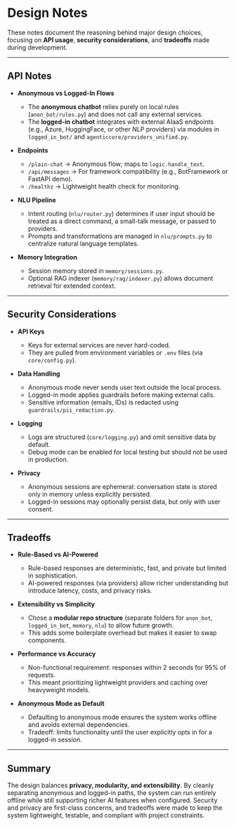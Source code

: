 <!-- /docs/slides/design.md -->
# Design Notes

These notes document the reasoning behind major design choices, focusing on **API usage**, **security considerations**, and **tradeoffs** made during development.

---

## API Notes

- **Anonymous vs Logged-In Flows**  
  - The **anonymous chatbot** relies purely on local rules (`anon_bot/rules.py`) and does not call any external services.  
  - The **logged-in chatbot** integrates with external AIaaS endpoints (e.g., Azure, HuggingFace, or other NLP providers) via modules in `logged_in_bot/` and `agenticcore/providers_unified.py`.  

- **Endpoints**  
  - `/plain-chat` → Anonymous flow; maps to `logic.handle_text`.  
  - `/api/messages` → For framework compatibility (e.g., BotFramework or FastAPI demo).  
  - `/healthz` → Lightweight health check for monitoring.

- **NLU Pipeline**  
  - Intent routing (`nlu/router.py`) determines if user input should be treated as a direct command, a small-talk message, or passed to providers.  
  - Prompts and transformations are managed in `nlu/prompts.py` to centralize natural language templates.

- **Memory Integration**  
  - Session memory stored in `memory/sessions.py`.  
  - Optional RAG indexer (`memory/rag/indexer.py`) allows document retrieval for extended context.

---

## Security Considerations

- **API Keys**  
  - Keys for external services are never hard-coded.  
  - They are pulled from environment variables or `.env` files (via `core/config.py`).  

- **Data Handling**  
  - Anonymous mode never sends user text outside the local process.  
  - Logged-in mode applies guardrails before making external calls.  
  - Sensitive information (emails, IDs) is redacted using `guardrails/pii_redaction.py`.

- **Logging**  
  - Logs are structured (`core/logging.py`) and omit sensitive data by default.  
  - Debug mode can be enabled for local testing but should not be used in production.

- **Privacy**  
  - Anonymous sessions are ephemeral: conversation state is stored only in memory unless explicitly persisted.  
  - Logged-in sessions may optionally persist data, but only with user consent.

---

## Tradeoffs

- **Rule-Based vs AI-Powered**  
  - Rule-based responses are deterministic, fast, and private but limited in sophistication.  
  - AI-powered responses (via providers) allow richer understanding but introduce latency, costs, and privacy risks.  

- **Extensibility vs Simplicity**  
  - Chose a **modular repo structure** (separate folders for `anon_bot`, `logged_in_bot`, `memory`, `nlu`) to allow future growth.  
  - This adds some boilerplate overhead but makes it easier to swap components.

- **Performance vs Accuracy**  
  - Non-functional requirement: responses within 2 seconds for 95% of requests.  
  - This meant prioritizing lightweight providers and caching over heavyweight models.  

- **Anonymous Mode as Default**  
  - Defaulting to anonymous mode ensures the system works offline and avoids external dependencies.  
  - Tradeoff: limits functionality until the user explicitly opts in for a logged-in session.

---

## Summary

The design balances **privacy, modularity, and extensibility**. By cleanly separating anonymous and logged-in paths, the system can run entirely offline while still supporting richer AI features when configured. Security and privacy are first-class concerns, and tradeoffs were made to keep the system lightweight, testable, and compliant with project constraints.
